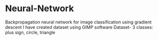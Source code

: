 # Neural-Network
Backpropagation neural network for image classification using gradient descent
I have created dataset using GIMP software
Dataset- 3 classes: plus sign, circle, triangle
